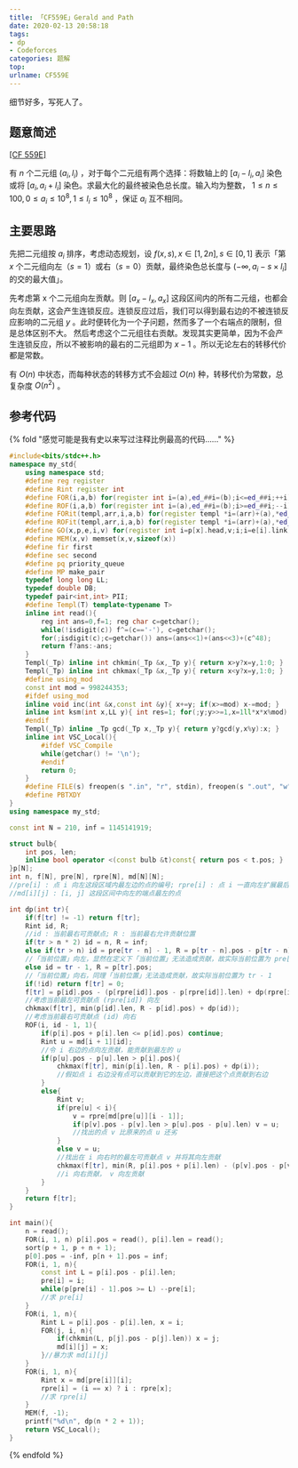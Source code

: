 ```yaml
---
title: 「CF559E」Gerald and Path
date: 2020-02-13 20:58:18
tags:
- dp
- Codeforces
categories: 题解
top:
urlname: CF559E
---
```


细节好多，写死人了。

## 题意简述

[[CF 559E]](https://codeforces.com/problemset/problem/559/E)

有 $n$ 个二元组 $(a_i, l_i)$ ，对于每个二元组有两个选择：将数轴上的 $[a_i - l_i, a_i]$ 染色或将 $[a_i, a_i + l_i]$ 染色。求最大化的最终被染色总长度。输入均为整数， $1\le n\le 100, 0\le a_i\le 10^8, 1\le l_i\le 10^8$ ，保证 $a_i$ 互不相同。

<!-- more -->

## 主要思路

先把二元组按 $a_i$ 排序，考虑动态规划，设 $f(x, s), x\in[1, 2n], s\in[0, 1]$ 表示「第 $x$ 个二元组向左（$s=1$）或右（$s=0$）贡献，最终染色总长度与 $(-\infty, a_i - s\times l_i]$ 的交的最大值」。

先考虑第 x 个二元组向左贡献。则 $[a_x - l_x, a_x]$ 这段区间内的所有二元组，也都会向左贡献，这会产生连锁反应。连锁反应过后，我们可以得到最右边的不被连锁反应影响的二元组 $y$ 。此时便转化为一个子问题，然而多了一个右端点的限制，但是总体区别不大。
然后考虑这个二元组往右贡献。发现其实更简单，因为不会产生连锁反应，所以不被影响的最右的二元组即为 $x - 1$ 。所以无论左右的转移代价都是常数。

有 $O(n)$ 中状态，而每种状态的转移方式不会超过 $O(n)$ 种，转移代价为常数，总复杂度 $O(n^2)$ 。

## 参考代码

{% fold "感觉可能是我有史以来写过注释比例最高的代码……" %}
```cpp
#include<bits/stdc++.h>
namespace my_std{
	using namespace std;
	#define reg register
	#define Rint register int
	#define FOR(i,a,b) for(register int i=(a),ed_##i=(b);i<=ed_##i;++i)
	#define ROF(i,a,b) for(register int i=(a),ed_##i=(b);i>=ed_##i;--i)
	#define FORit(templ,arr,i,a,b) for(register templ *i=(arr)+(a),*ed_##i=(arr)+(b)+1;i!=ed_##i;++i)
	#define ROFit(templ,arr,i,a,b) for(register templ *i=(arr)+(a),*ed_##i=(arr)+(b)-1;i!=ed_##i;--i)
	#define GO(x,p,e,i,v) for(register int i=p[x].head,v;i;i=e[i].link)
	#define MEM(x,v) memset(x,v,sizeof(x))
	#define fir first
	#define sec second
	#define pq priority_queue
	#define MP make_pair
	typedef long long LL;
	typedef double DB;
	typedef pair<int,int> PII;
	#define Templ(T) template<typename T>
	inline int read(){
		reg int ans=0,f=1; reg char c=getchar();
		while(!isdigit(c)) f^=(c=='-'), c=getchar();
		for(;isdigit(c);c=getchar()) ans=(ans<<1)+(ans<<3)+(c^48);
		return f?ans:-ans;
	}
	Templ(_Tp) inline int chkmin(_Tp &x,_Tp y){ return x>y?x=y,1:0; }
	Templ(_Tp) inline int chkmax(_Tp &x,_Tp y){ return x<y?x=y,1:0; }
	#define using_mod
	const int mod = 998244353;
	#ifdef using_mod
	inline void inc(int &x,const int &y){ x+=y; if(x>=mod) x-=mod; }
	inline int ksm(int x,LL y){ int res=1; for(;y;y>>=1,x=1ll*x*x%mod) if(y&1) res=1ll*res*x%mod; return res;}
	#endif
	Templ(_Tp) inline _Tp gcd(_Tp x,_Tp y){ return y?gcd(y,x%y):x; }
	inline int VSC_Local(){
		#ifdef VSC_Compile
		while(getchar() != '\n');
		#endif
		return 0;
	}
	#define FILE(s) freopen(s ".in", "r", stdin), freopen(s ".out", "w", stdout)
	#define PBTXDY
}
using namespace my_std;

const int N = 210, inf = 1145141919;

struct bulb{
	int pos, len;
	inline bool operator <(const bulb &t)const{ return pos < t.pos; }
}p[N];
int n, f[N], pre[N], rpre[N], md[N][N];
//pre[i] : 点 i 向左这段区域内最左边的点的编号; rpre[i] : 点 i 一直向左扩展最后最左的编号（相当于 pre[i] 的迭代）
//md[i][j] : [i, j] 这段区间中向左的端点最左的点

int dp(int tr){
	if(f[tr] != -1) return f[tr];
	Rint id, R;
	//id : 当前最右可贡献点; R : 当前最右允许贡献位置
	if(tr > n * 2) id = n, R = inf;
	else if(tr > n) id = pre[tr - n] - 1, R = p[tr - n].pos - p[tr - n].len;
	//「当前位置」向左，显然在定义下「当前位置」无法造成贡献，故实际当前位置为 pre[tr - n] - 1
	else id = tr - 1, R = p[tr].pos;
	//「当前位置」向右，同理「当前位置」无法造成贡献，故实际当前位置为 tr - 1
	if(!id) return f[tr] = 0;
	f[tr] = p[id].pos - (p[rpre[id]].pos - p[rpre[id]].len) + dp(rpre[id] + n);
	//考虑当前最左可贡献点 (rpre[id]) 向左
	chkmax(f[tr], min(p[id].len, R - p[id].pos) + dp(id));
	//考虑当前最右可贡献点 (id) 向右
	ROF(i, id - 1, 1){
		if(p[i].pos + p[i].len <= p[id].pos) continue;
		Rint u = md[i + 1][id];
		//令 i 右边的点向左贡献，能贡献到最左的 u
		if(p[u].pos - p[u].len > p[i].pos){
			chkmax(f[tr], min(p[i].len, R - p[i].pos) + dp(i));
			//假如点 i 右边没有点可以贡献到它的左边，直接把这个点贡献到右边
		}
		else{
			Rint v;
			if(pre[u] < i){
				v = rpre[md[pre[u]][i - 1]];
				if(p[v].pos - p[v].len > p[u].pos - p[u].len) v = u;
				//找出的点 v 比原来的点 u 还劣
			}
			else v = u;
			//找出在 i 向右时的最左可贡献点 v 并将其向左贡献
			chkmax(f[tr], min(R, p[i].pos + p[i].len) - (p[v].pos - p[v].len) + dp(v + n));
			//i 向右贡献， v 向左贡献
		}
	}
	return f[tr];
}

int main(){
	n = read();
	FOR(i, 1, n) p[i].pos = read(), p[i].len = read();
	sort(p + 1, p + n + 1);
	p[0].pos = -inf, p[n + 1].pos = inf;
	FOR(i, 1, n){
		const int L = p[i].pos - p[i].len;
		pre[i] = i;
		while(p[pre[i] - 1].pos >= L) --pre[i];
		//求 pre[i]
	}
	FOR(i, 1, n){
		Rint L = p[i].pos - p[i].len, x = i;
		FOR(j, i, n){
			if(chkmin(L, p[j].pos - p[j].len)) x = j;
			md[i][j] = x;
		}//暴力求 md[i][j] 
	}
	FOR(i, 1, n){
		Rint x = md[pre[i]][i];
		rpre[i] = (i == x) ? i : rpre[x];
		//求 rpre[i] 
	}
	MEM(f, -1);
	printf("%d\n", dp(n * 2 + 1));
	return VSC_Local();
}
```
{% endfold %}